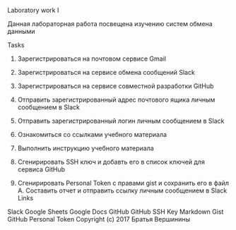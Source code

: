 Laboratory work I

Данная лабораторная работа посвещена изучению систем обмена данными

Tasks

 1. Зарегистрироваться на почтовом сервисе Gmail
 
 2. Зарегистрироваться на сервисе обмена сообщений Slack
 3. Зарегистрироваться на сервисе совместной разработки GitHub
 4. Отправить зарегистрированный адрес почтового ящика личным сообщением в Slack
 5. Отправить зарегистрированный логин личным сообщением в Slack
 6. Ознакомиться со ссылками учебного материала
 7. Выполнить инструкцию учебного материала
 8. Сгенирировать SSH ключ и добавть его в список ключей для сервиса GitHub
 9. Сгенирировать Personal Token с правами gist и сохранить его в файл
 A. Составить отчет и отправить ссылку личным сообщением в Slack
Links

Slack
Google Sheets
Google Docs
GitHub
GitHub SSH Key
Markdown
Gist
GitHub Personal Token
Copyright (c) 2017 Братья Вершинины
